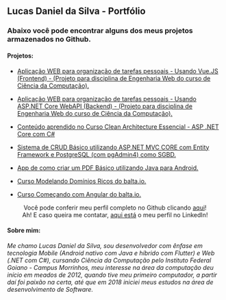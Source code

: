 ## Lucas Daniel da Silva - Portfólio
### Abaixo você pode encontrar alguns dos meus projetos armazenados no Github.

#### Projetos:
* [Aplicação WEB para organização de tarefas pessoais - Usando Vue.JS (Frontend) - (Projeto para disciplina de Engenharia Web do curso de Ciência da Computação).](https://github.com/LukeDaniel16/PlanAPI-FrontEnd)

* [Aplicação WEB para organização de tarefas pessoais - Usando ASP.NET Core WebAPI (Backend) - (Projeto para disciplina de Engenharia Web do curso de Ciência da Computação).](https://github.com/LukeDaniel16/PlanAPI-BackEnd)

* [Conteúdo aprendido no Curso Clean Architecture Essencial - ASP .NET Core com C#](https://user-images.githubusercontent.com/34628898/184560583-7b58c50d-ebbe-4271-8e50-5ac149749372.png)

* [Sistema de CRUD Básico utilizando ASP.NET MVC CORE com Entity Framework e PostgreSQL (com pgAdmin4) como SGBD.](https://github.com/LukeDaniel16/RSistemasCRUDCompleto)

* [App de como criar um PDF Básico utilizando Java para Android.](https://github.com/LukeDaniel16/CreatePDFwithJavaOnAndroidStudio)

* [Curso Modelando Domínios Ricos do balta.io.](https://github.com/LukeDaniel16/ModelandoDominiosRicos)

* [Curso Começando com Angular do balta.io.](https://github.com/LukeDaniel16/Comecando-com-Angular)

<div align='center'>Você pode conferir meu perfil completo no Github clicando <a href='https://github.com/LukeDaniel16'>aqui</a>!</div>


<div align='center'>Ah! E caso queira me contatar, <a href='https://www.linkedin.com/in/lucas-daniel-da-silva-69b146188/'>aqui está</a> o meu perfil no LinkedIn!</div>

#### Sobre mim: 
_Me chamo Lucas Daniel da Silva, sou desenvolvedor com ênfase em tecnologia Mobile (Android nativo com Java e híbrido com Flutter) e Web (.NET com C#), cursando Ciência da Computação pelo Instituto Federal Goiano - Campus Morrinhos, meu interesse na área da computação deu início em meados de 2012, quando tive meu primeiro computador, a partir daí foi paixão na certa, até que em 2018 iniciei meus estudos na área de desenvolvimento de Software._




